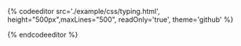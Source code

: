 {% codeeditor   src='./example/css/typing.html', height="500px",maxLines="500", readOnly='true', theme='github' %}

{% endcodeeditor %}

